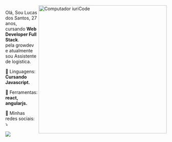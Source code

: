 <img src="https://raw.githubusercontent.com/MicaelliMedeiros/micaellimedeiros/master/image/computer-illustration.png" min-width="400px" max-width="400px" width="400px" align="right" alt="Computador iuriCode">

<p align="left"> 
  Olá, Sou Lucas dos Santos, 27 anos, cursando <strong>Web Developer Full Stack</strong>.<br> 
  pela growdev e atualmente sou Assistente de logistica.
</p>

<p align="left">
  🦄 Linguagens: <strong>Cursando Javascript.</strong>
</p>

<p align="left">
  💼 Ferramentas: <strong>react, angularjs.</strong>
</p>

<p align="left">
  💌 Minhas redes sociais: ⤵️
</p>



  <a href="https://www.linkedin.com/in/lucas-santos-72a99016a/" alt="Linkedin">
  <img src="https://img.shields.io/badge/-Linkedin-0e76a8?style=flat-square&logo=Linkedin&logoColor=white&link=LINK-DO-SEU-LINKEDIN" /></a>



 

<!---
Lucasdevzx3/Lucasdevzx3 is a ✨ special ✨ repository because its `README.md` (this file) appears on your GitHub profile.
You can click the Preview link to take a look at your changes.
--->
